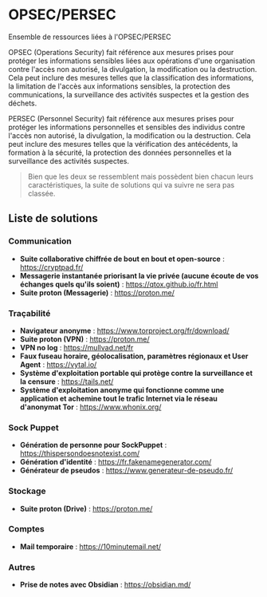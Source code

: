 # OPSEC/PERSEC
Ensemble de ressources liées à l'OPSEC/PERSEC

OPSEC (Operations Security) fait référence aux mesures prises pour protéger les informations sensibles liées aux opérations d'une organisation contre l'accès non autorisé, la divulgation, la modification ou la destruction. Cela peut inclure des mesures telles que la classification des informations, la limitation de l'accès aux informations sensibles, la protection des communications, la surveillance des activités suspectes et la gestion des déchets.

PERSEC (Personnel Security) fait référence aux mesures prises pour protéger les informations personnelles et sensibles des individus contre l'accès non autorisé, la divulgation, la modification ou la destruction. Cela peut inclure des mesures telles que la vérification des antécédents, la formation à la sécurité, la protection des données personnelles et la surveillance des activités suspectes.

> Bien que les deux se ressemblent mais possèdent bien chacun leurs caractéristiques, la suite de solutions qui va suivre ne sera pas classée.

## Liste de solutions 

### Communication

- **Suite collaborative chiffrée de bout en bout et open-source** : https://cryptpad.fr/
- **Messagerie instantanée priorisant la vie privée (aucune écoute de vos échanges quels qu'ils soient)** : https://qtox.github.io/fr.html
- **Suite proton (Messagerie)** : https://proton.me/

### Traçabilité

- **Navigateur anonyme** : https://www.torproject.org/fr/download/
- **Suite proton (VPN)** : https://proton.me/
- **VPN no log** : https://mullvad.net/fr
- **Faux fuseau horaire, géolocalisation, paramètres régionaux et User Agent** : https://vytal.io/
- **Système d'exploitation portable qui protège contre la surveillance et la censure** : https://tails.net/
- **Système d'exploitation anonyme qui fonctionne comme une application et achemine tout le trafic Internet via le réseau d'anonymat Tor** : https://www.whonix.org/

### Sock Puppet

- **Génération de personne pour SockPuppet** : https://thispersondoesnotexist.com/
- **Génération d'identité** : https://fr.fakenamegenerator.com/
- **Générateur de pseudos** : https://www.generateur-de-pseudo.fr/

### Stockage 

- **Suite proton (Drive)** : https://proton.me/

### Comptes

- **Mail temporaire** : https://10minutemail.net/

### Autres

- **Prise de notes avec Obsidian** : https://obsidian.md/
